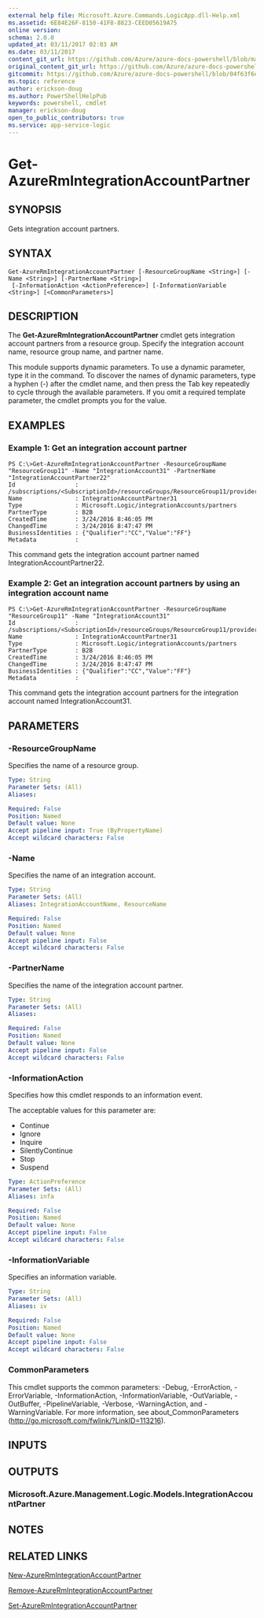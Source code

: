 ```yaml
---
external help file: Microsoft.Azure.Commands.LogicApp.dll-Help.xml
ms.assetid: 6E84E26F-8150-41F8-8823-CEED05619A75
online version:
schema: 2.0.0
updated_at: 03/11/2017 02:03 AM
ms.date: 03/11/2017
content_git_url: https://github.com/Azure/azure-docs-powershell/blob/master/azureps-cmdlets-docs/ResourceManager/AzureRM.LogicApp/v2.7.0/Get-AzureRmIntegrationAccountPartner.md
original_content_git_url: https://github.com/Azure/azure-docs-powershell/blob/master/azureps-cmdlets-docs/ResourceManager/AzureRM.LogicApp/v2.7.0/Get-AzureRmIntegrationAccountPartner.md
gitcommit: https://github.com/Azure/azure-docs-powershell/blob/04f63f6e685743ace2c57eb157574e34e8610b1c
ms.topic: reference
author: erickson-doug
ms.author: PowerShellHelpPub
keywords: powershell, cmdlet
manager: erickson-doug
open_to_public_contributors: true
ms.service: app-service-logic
---
```


# Get-AzureRmIntegrationAccountPartner

## SYNOPSIS
Gets integration account partners.

## SYNTAX

```
Get-AzureRmIntegrationAccountPartner [-ResourceGroupName <String>] [-Name <String>] [-PartnerName <String>]
 [-InformationAction <ActionPreference>] [-InformationVariable <String>] [<CommonParameters>]
```

## DESCRIPTION
The **Get-AzureRmIntegrationAccountPartner** cmdlet gets integration account partners from a resource group.
Specify the integration account name, resource group name, and partner name.

This module supports dynamic parameters.
To use a dynamic parameter, type it in the command.
To discover the names of dynamic parameters, type a hyphen (-) after the cmdlet name, and then press the Tab key repeatedly to cycle through the available parameters.
If you omit a required template parameter, the cmdlet prompts you for the value.

## EXAMPLES

### Example 1: Get an integration account partner
```
PS C:\>Get-AzureRmIntegrationAccountPartner -ResourceGroupName "ResourceGroup11" -Name "IntegrationAccount31" -PartnerName "IntegrationAccountPartner22"
Id                 : /subscriptions/<SubscriptionId>/resourceGroups/ResourceGroup11/providers/Microsoft.Logic/integrationAccounts/TestIntegrationAccount/partners/IntegrationAccountPartner31
Name               : IntegrationAccountPartner31
Type               : Microsoft.Logic/integrationAccounts/partners
PartnerType        : B2B
CreatedTime        : 3/24/2016 8:46:05 PM
ChangedTime        : 3/24/2016 8:47:47 PM
BusinessIdentities : {"Qualifier":"CC","Value":"FF"}
Metadata           :
```

This command gets the integration account partner named IntegrationAccountPartner22.

### Example 2: Get an integration account partners by using an integration account name
```
PS C:\>Get-AzureRmIntegrationAccountPartner -ResourceGroupName "ResourceGroup11" -Name "IntegrationAccount31"
Id                 : /subscriptions/<SubscriptionId>/resourceGroups/ResourceGroup11/providers/Microsoft.Logic/integrationAccounts/TestIntegrationAccount/partners/IntegrationAccountPartner31
Name               : IntegrationAccountPartner31
Type               : Microsoft.Logic/integrationAccounts/partners
PartnerType        : B2B
CreatedTime        : 3/24/2016 8:46:05 PM
ChangedTime        : 3/24/2016 8:47:47 PM
BusinessIdentities : {"Qualifier":"CC","Value":"FF"}
Metadata           :
```

This command gets the integration account partners for the integration account named IntegrationAccount31.

## PARAMETERS

### -ResourceGroupName
Specifies the name of a resource group.

```yaml
Type: String
Parameter Sets: (All)
Aliases: 

Required: False
Position: Named
Default value: None
Accept pipeline input: True (ByPropertyName)
Accept wildcard characters: False
```

### -Name
Specifies the name of an integration account.

```yaml
Type: String
Parameter Sets: (All)
Aliases: IntegrationAccountName, ResourceName

Required: False
Position: Named
Default value: None
Accept pipeline input: False
Accept wildcard characters: False
```

### -PartnerName
Specifies the name of the integration account partner.

```yaml
Type: String
Parameter Sets: (All)
Aliases: 

Required: False
Position: Named
Default value: None
Accept pipeline input: False
Accept wildcard characters: False
```

### -InformationAction
Specifies how this cmdlet responds to an information event.

The acceptable values for this parameter are:

- Continue
- Ignore
- Inquire
- SilentlyContinue
- Stop
- Suspend

```yaml
Type: ActionPreference
Parameter Sets: (All)
Aliases: infa

Required: False
Position: Named
Default value: None
Accept pipeline input: False
Accept wildcard characters: False
```

### -InformationVariable
Specifies an information variable.

```yaml
Type: String
Parameter Sets: (All)
Aliases: iv

Required: False
Position: Named
Default value: None
Accept pipeline input: False
Accept wildcard characters: False
```

### CommonParameters
This cmdlet supports the common parameters: -Debug, -ErrorAction, -ErrorVariable, -InformationAction, -InformationVariable, -OutVariable, -OutBuffer, -PipelineVariable, -Verbose, -WarningAction, and -WarningVariable. For more information, see about_CommonParameters (http://go.microsoft.com/fwlink/?LinkID=113216).

## INPUTS

## OUTPUTS

### Microsoft.Azure.Management.Logic.Models.IntegrationAccountPartner

## NOTES

## RELATED LINKS

[New-AzureRmIntegrationAccountPartner](./New-AzureRmIntegrationAccountPartner.md)

[Remove-AzureRmIntegrationAccountPartner](./Remove-AzureRmIntegrationAccountPartner.md)

[Set-AzureRmIntegrationAccountPartner](./Set-AzureRmIntegrationAccountPartner.md)


